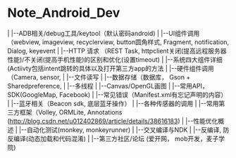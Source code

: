 # Note_Android_Dev
|
|--ADB相关/debug工具/keytool（默认密码android)
|
|--UI组件调用（webview, imageview, recyclerview, button圆角样式, Fragment, notification,  Dialog, keyevent
|
|--HTTP 请求 （REST Task, httpclient关闭(提高远程服务器性能)/不关闭(提高手机性能)的区别和优化(设置timeout)
|
|--系统四大组件详细(Actiivty包括intent跳转的具体以及打开第三方app的方法
|
|--硬件组件调用（Camera, sensor,
|
|--文件读写
|
|--数据存储（数据库， Gson + Sharedpreference, 
|
|--多线程
|
|--Canvas/OpenGL画图
|
|--常用API， SDK(GoogleMap, Facebook)
|
|--常见错误（Manifest.xml有忘记声明的内容）
|
|--蓝牙相关（Beacon sdk, 底层蓝牙操作）
|
|--各种传感器的调用
|
|--常用第三方框架（Volley, ORMLite, Annotations (http://blog.csdn.net/u012402869/article/details/38616183) 
|
|--性能优化概述
|
|--自动化测试(monkey,  monkeyrunner)
|
|--交叉编译与NDK
|
|--反编译, 防反编译(动态加载和代码混淆)
|
|--第三方社区/论坛  (爱开网， mob开发，麦子学院)

